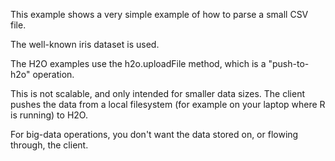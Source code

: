 This example shows a very simple example of how to parse a small CSV file.

The well-known iris dataset is used.

The H2O examples use the h2o.uploadFile method, which is a "push-to-h2o" operation.

This is not scalable, and only intended for smaller data sizes.  The client pushes the data from a local filesystem (for example on your laptop where R is running) to H2O.

For big-data operations, you don't want the data stored on, or flowing through, the client.
